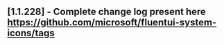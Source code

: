 ## [1.1.228] - Complete change log present here https://github.com/microsoft/fluentui-system-icons/tags